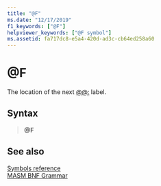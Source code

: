 ```yaml
---
title: "@F"
ms.date: "12/17/2019"
f1_keywords: ["@F"]
helpviewer_keywords: ["@F symbol"]
ms.assetid: fa717dc8-e5a4-420d-ad3c-cb64ed258a60
---
```

# \@F

The location of the next [\@\@:](at-at.md) label.

## Syntax

> **\@F**

## See also

[Symbols reference](symbols-reference.md)\
[MASM BNF Grammar](masm-bnf-grammar.md)
